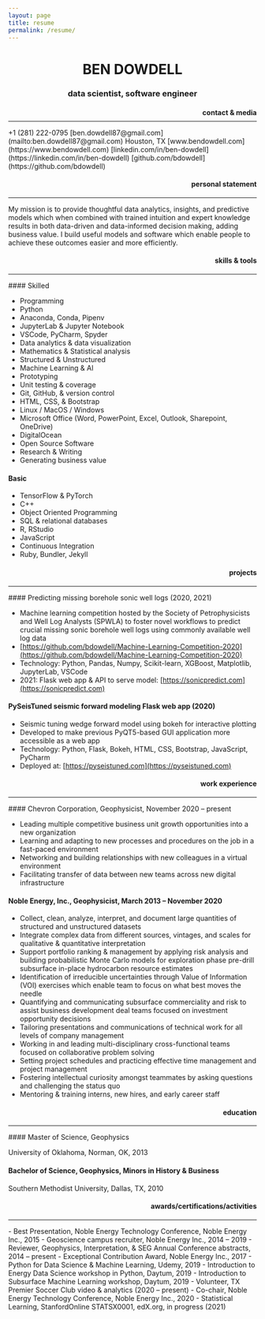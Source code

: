 ```yaml
---
layout: page
title: resume
permalink: /resume/
---
```


<div style="text-align: center"><h1> BEN DOWDELL </h1></div>

<div style="text-align: center"><h3> data scientist, software engineer </h3></div>

<div style="text-align: right"><h4>contact & media</h4></div>
<hr style="margin-top: -10px;"/>
+1 (281) 222-0795
[ben.dowdell87@gmail.com](mailto:ben.dowdell87@gmail.com)
Houston, TX
[www.bendowdell.com](https://www.bendowdell.com)
[linkedin.com/in/ben-dowdell](https://linkedin.com/in/ben-dowdell)
[github.com/bdowdell](https://github.com/bdowdell)

<div style="text-align: right"><h4> personal statement</h4></div>
<hr />
My mission is to provide thoughtful data analytics, insights, and predictive models which when combined with trained intuition and expert knowledge results in both data-driven and data-informed decision making, adding business value. I build useful models and software which enable people to achieve these outcomes easier and more efficiently.

<div style="text-align: right"><h4>skills & tools</h4></div>
<hr />
#### Skilled

- Programming
- Python
- Anaconda, Conda, Pipenv
- JupyterLab & Jupyter Notebook
- VSCode, PyCharm, Spyder
- Data analytics & data visualization
- Mathematics & Statistical analysis
- Structured & Unstructured
- Machine Learning & AI
- Prototyping
- Unit testing & coverage
- Git, GitHub, & version control
- HTML, CSS, & Bootstrap
- Linux / MacOS / Windows
- Microsoft Office (Word, PowerPoint, Excel, Outlook, Sharepoint, OneDrive)
- DigitalOcean
- Open Source Software
- Research & Writing
- Generating business value

#### Basic

- TensorFlow & PyTorch
- C++
- Object Oriented Programming
- SQL & relational databases
- R, RStudio
- JavaScript
- Continuous Integration
- Ruby, Bundler, Jekyll

<div style="text-align: right"><h4>projects</h4></div>
<hr />
#### Predicting missing borehole sonic well logs (2020, 2021)

- Machine learning competition hosted by the Society of Petrophysicists and Well Log Analysts (SPWLA) to foster novel workflows to predict crucial missing sonic borehole well logs using commonly available well log data
- [https://github.com/bdowdell/Machine-Learning-Competition-2020](https://github.com/bdowdell/Machine-Learning-Competition-2020)
- Technology: Python, Pandas, Numpy, Scikit-learn, XGBoost, Matplotlib, JupyterLab, VSCode
- 2021: Flask web app & API to serve model: [https://sonicpredict.com](https://sonicpredict.com)

#### PySeisTuned seismic forward modeling Flask web app (2020)

- Seismic tuning wedge forward model using bokeh for interactive plotting
- Developed to make previous PyQT5-based GUI application more accessible as a web app
- Technology: Python, Flask, Bokeh, HTML, CSS, Bootstrap, JavaScript, PyCharm
- Deployed at: [https://pyseistuned.com](https://pyseistuned.com)

<div style="text-align: right"><h4>work experience</h4></div>
<hr />
#### Chevron Corporation, Geophysicist, November 2020 – present

- Leading multiple competitive business unit growth opportunities into a new organization
- Learning and adapting to new processes and procedures on the job in a fast-paced environment
- Networking and building relationships with new colleagues in a virtual environment
- Facilitating transfer of data between new teams across new digital infrastructure

#### Noble Energy, Inc., Geophysicist, March 2013 – November 2020

- Collect, clean, analyze, interpret, and document large quantities of structured and unstructured datasets
- Integrate complex data from different sources, vintages, and scales for qualitative & quantitative interpretation
- Support portfolio ranking & management by applying risk analysis and building probabilistic Monte Carlo models for exploration phase pre-drill subsurface in-place hydrocarbon resource estimates
- Identification of irreducible uncertainties through Value of Information (VOI) exercises which enable team to focus on what best moves the needle
- Quantifying and communicating subsurface commerciality and risk to assist business development deal teams focused on investment opportunity decisions
- Tailoring presentations and communications of technical work for all levels of company management
- Working in and leading multi-disciplinary cross-functional teams focused on collaborative problem solving
- Setting project schedules and practicing effective time management and project management
- Fostering intellectual curiosity amongst teammates by asking questions and challenging the status quo
- Mentoring & training interns, new hires, and early career staff

<div style="text-align: right"><h4>education</h4></div>
<hr />
#### Master of Science, Geophysics

University of Oklahoma, Norman, OK, 2013

#### Bachelor of Science, Geophysics, Minors in History & Business

Southern Methodist University, Dallas, TX, 2010

<div style="text-align: right"><h4>awards/certifications/activities</h4></div>
<hr />
- Best Presentation, Noble Energy Technology Conference, Noble Energy Inc., 2015
- Geoscience campus recruiter, Noble Energy Inc., 2014 – 2019
- Reviewer, Geophysics, Interpretation, & SEG Annual Conference abstracts, 2014 – present
- Exceptional Contribution Award, Noble Energy Inc., 2017
- Python for Data Science & Machine Learning, Udemy, 2019
- Introduction to Energy Data Science workshop in Python, Daytum, 2019
- Introduction to Subsurface Machine Learning workshop, Daytum, 2019
- Volunteer, TX Premier Soccer Club video & analytics (2020 – present)
- Co-chair, Noble Energy Technology Conference, Noble Energy Inc., 2020
- Statistical Learning, StanfordOnline STATSX0001, edX.org, in progress (2021)
